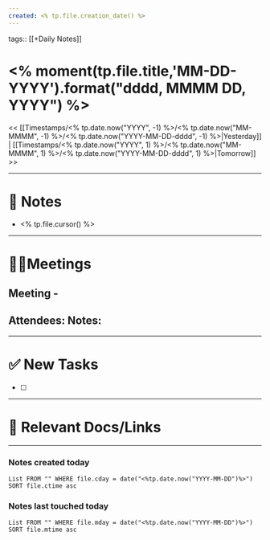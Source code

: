 ```yaml
---
created: <% tp.file.creation_date() %>
---
```

tags:: [[+Daily Notes]]

# <% moment(tp.file.title,'MM-DD-YYYY').format("dddd, MMMM DD, YYYY") %>

<< [[Timestamps/<% tp.date.now("YYYY", -1) %>/<% tp.date.now("MM-MMMM", -1) %>/<% tp.date.now("YYYY-MM-DD-dddd", -1) %>|Yesterday]] | [[Timestamps/<% tp.date.now("YYYY", 1) %>/<% tp.date.now("MM-MMMM", 1) %>/<% tp.date.now("YYYY-MM-DD-dddd", 1) %>|Tomorrow]] >>

---
# 📝 Notes
- <% tp.file.cursor() %>

---
# 👨‍💼Meetings
## Meeting - 
Attendees:
Notes:
- 

---
# ✅ New Tasks
- [ ] 

---
# 📘 Relevant Docs/Links
[]()

---
### Notes created today
```dataview
List FROM "" WHERE file.cday = date("<%tp.date.now("YYYY-MM-DD")%>") SORT file.ctime asc
```

### Notes last touched today
```dataview
List FROM "" WHERE file.mday = date("<%tp.date.now("YYYY-MM-DD")%>") SORT file.mtime asc
```